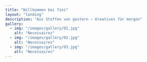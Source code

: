```yaml
---
title: "Willkommen bei fini"
layout: "landing"
description: "Aus Stoffen von gestern – Kreatives für morgen"
gallery:
  - img: "/images/gallery/01.jpg"
    alt: "Necessaires"
  - img: "/images/gallery/02.jpg"
    alt: "Necessaires"
  - img: "/images/gallery/03.jpg"
    alt: "Necessaires"
---
```


